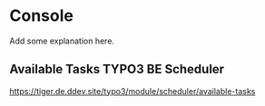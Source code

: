 Console
==============================================================

Add some explanation here.

## Available Tasks TYPO3 BE Scheduler

https://tiger.de.ddev.site/typo3/module/scheduler/available-tasks